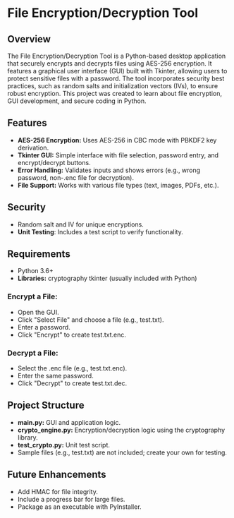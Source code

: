 # File Encryption/Decryption Tool
## Overview
The File Encryption/Decryption Tool is a Python-based desktop application that securely encrypts and decrypts files using AES-256 encryption. It features a graphical user interface (GUI) built with Tkinter, allowing users to protect sensitive files with a password. The tool incorporates security best practices, such as random salts and initialization vectors (IVs), to ensure robust encryption.
This project was created to learn about file encryption, GUI development, and secure coding in Python.

## Features
- **AES-256 Encryption:** Uses AES-256 in CBC mode with PBKDF2 key derivation. </br>
- **Tkinter GUI:** Simple interface with file selection, password entry, and encrypt/decrypt buttons. </br>
- **Error Handling:** Validates inputs and shows errors (e.g., wrong password, non-.enc file for decryption). </br>
- **File Support:** Works with various file types (text, images, PDFs, etc.).</br>


## Security
- Random salt and IV for unique encryptions.</br>
- **Unit Testing**: Includes a test script to verify functionality.</br>

## Requirements
- Python 3.6+
- **Libraries:**
cryptography
tkinter (usually included with Python)</br>
### Encrypt a File:
- Open the GUI.</br>
- Click "Select File" and choose a file (e.g., test.txt).</br>
- Enter a password.</br>
- Click "Encrypt" to create test.txt.enc.</br>
### Decrypt a File:
- Select the .enc file (e.g., test.txt.enc).
- Enter the same password.
- Click "Decrypt" to create test.txt.dec.

## Project Structure
- **main.py:** GUI and application logic.
- **crypto_engine.py:** Encryption/decryption logic using the cryptography library.
- **test_crypto.py:** Unit test script.
- Sample files (e.g., test.txt) are not included; create your own for testing.

## Future Enhancements
- Add HMAC for file integrity.
- Include a progress bar for large files.
- Package as an executable with PyInstaller.

